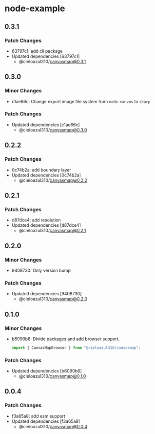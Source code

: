 # node-example

## 0.3.1

### Patch Changes

- 63797c1: add cli package
- Updated dependencies [63797c1]
  - @cieloazul310/canvasmap@0.3.1

## 0.3.0

### Minor Changes

- c1ae66c: Change export image file system from `node-canvas` to `sharp`

### Patch Changes

- Updated dependencies [c1ae66c]
  - @cieloazul310/canvasmap@0.3.0

## 0.2.2

### Patch Changes

- 0c74b2a: add boundary layer
- Updated dependencies [0c74b2a]
  - @cieloazul310/canvasmap@0.2.2

## 0.2.1

### Patch Changes

- d87dce4: add resolution
- Updated dependencies [d87dce4]
  - @cieloazul310/canvasmap@0.2.1

## 0.2.0

### Minor Changes

- 9408730: Only version bump

### Patch Changes

- Updated dependencies [9408730]
  - @cieloazul310/canvasmap@0.2.0

## 0.1.0

### Minor Changes

- b6090b6: Divide packages and add browser support.

  ```ts
  import { CanvasMapBrowser } from "@cieloazul310/canvasmap";
  ```

### Patch Changes

- Updated dependencies [b6090b6]
  - @cieloazul310/canvasmap@0.1.0

## 0.0.4

### Patch Changes

- f3a65a8: add esm support
- Updated dependencies [f3a65a8]
  - @cieloazul310/canvasmap@0.0.4
